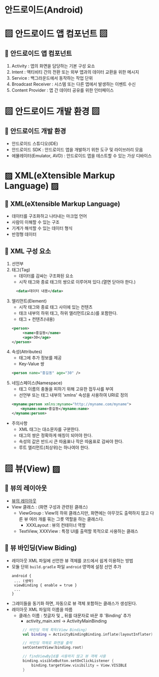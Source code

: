 # 안드로이드(Android)

# ▨ 안드로이드 앱 컴포넌트 ▨
## :pushpin: 안드로이드 앱 컴포넌트
1. Activity : 앱의 화면을 담당하는 기본 구성 요소
2. Intent : 액티비티 간의 전환 또는 외부 앱과의 데이터 교환을 위한 메시지
3. Service : 백그라운드에서 동작하는 작업 단위
4. Broadcast Receiver : 시스템 또는 다른 앱에서 발생하는 이벤트 수신
5. Content Provider : 앱 간 데이터 공유를 위한 인터페이스

# ▨ 안드로이드 개발 환경 ▨
## :pushpin: 안드로이드 개발 환경
- 안드로이드 스튜디오(IDE)
- 안드로이드 SDK : 안드로이드 앱을 개발하기 위한 도구 및 라이브러리 모음
- 에뮬레이터(Emulator, AVD) : 안드로이드 앱을 테스트할 수 있는 가상 디바이스

# ▨ XML(eXtensible Markup Language) ▨
## :pushpin: XML(eXtensible Markup Language)
- 데이터를 구조화하고 나타내는 마크업 언어
- 사람이 이해할 수 있는 구조
- 기계가 해석할 수 있는 데이터 형식
- 반정형 데이터

## :pushpin: XML 구성 요소
1. 선언부
2. 태그(Tag)
    - 데이터를 감싸는 구조화된 요소
    - 시작 태그와 종료 태그의 쌍으로 이루어져 있다.(열면 닫아야 한다.)
   ```xml
     <data>데이터 내용</data>
   ```
3. 엘리먼트(Element)
    - 시작 태그와 종료 태그 사이에 있는 컨텐츠
    - 태크 내부의 하위 태그, 하위 엘리먼트(요소)를 포함한다.
    - 태그 + 컨텐츠(내용)
   ```xml
   <person>
        <name>홍길동</name>
        <age>30</age>
   </person>
   ```
4. 속성(Attributes)
    - 태그에 추가 정보를 제공
    - Key-Value 쌍
   ```xml
   <person name="홍길동" age="30" />
   ```
5. 네임스페이스(Namespace)
    - 태그 이름의 충돌을 피하기 위해 고유한 접두사를 부여
    - 선언부 또는 태그 내부의 'xmlns' 속성을 사용하여 URI로 정의
   ```xml
   <myname:person xmlns:myname="http://myname.com/myname">
       <myname:name>홍길동</myname:name>
   </myname:person>
   ```
- 주의사항
    - XML 태그는 대소문자를 구분한다.
    - 태그의 쌍은 정확하게 매칭이 되어야 한다.
    - 속성의 값은 반드시 큰 따옴표나 작은 따옴표로 감싸야 한다.
    - 루트 엘리먼트(최상위)는 하나여야 한다.

# ▨ 뷰(View) ▨
## :pushpin: 뷰의 레이아웃
- [뷰의 레이아웃](https://developer.android.com/develop/ui/views/layout/declaring-layout?hl=ko)
- View 클래스 : (화면 구성과 관련된 클래스)
    - ViewGroup : View의 하위 클래스지만, 화면에는 아무것도 출력하지 않고 다른 뷰 여러 개를 묶는 그릇 역할을 하는 클래스다.
        - XXXLayout : 뷰의 컨테이너 역할
    - TextView, XXXView : 특정 UI를 출력할 목적으로 사용하는 클래스

## :pushpin: 뷰 바인딩(View Biding)
- 레이아웃 XML 파일에 선언한 뷰 객체를 코드에서 쉽게 이용하는 방법
- 모듈 단위 `build.gradle` 파일 `android` 영역에 설정 선언 추가
  ```
  android {
   ... (생략)
   viewBinding { enable = true }
   ...
  }
  ```
- 그레이들을 동기화 하면, 자동으로 뷰 객체 포함하는 클래스가 생성된다.
- 레이아웃 XML 파일의 이름을 따름
    - 클래스 이름 : 첫글자 및 _ 뒤를 대문자로 바꾼 후 'Binding' 추가
        - activity_main.xml → ActivityMainBinding
  ```kt
       // 바인딩 객체 획득(View Binding)
       val binding = ActivityBindingBinding.inflate(layoutInflater)

       // 바인딩 객체로 화면을 출력
       setContentView(binding.root)

       // findViewById를 사용하지 않고 뷰 객체 사용
       binding.visibleButton.setOnClickListener {
           binding.targetView.visibility = View.VISIBLE
       }
  ```